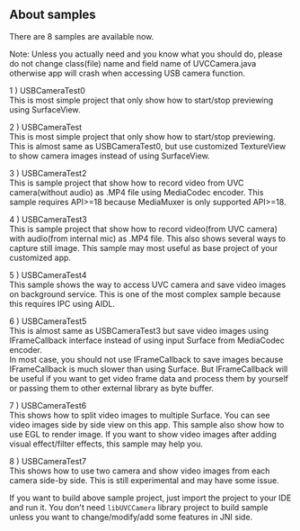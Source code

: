 ## About samples

There are 8 samples are available now.  

Note: Unless you actually need and you know what you should do, please do not change class(file) name and field name of UVCCamera.java otherwise app will crash when accessing USB camera function.

1 ) USBCameraTest0  
This is most simple project that only show how to start/stop previewing using SurfaceView.  

2 ) USBCameraTest  
This is most simple project that only show how to start/stop previewing. This is almost same as USBCameraTest0, but use customized TextureView to show camera images instead of using SurfaceView.  

3 ) USBCameraTest2  
This is sample project that show how to record video from UVC camera(without audio) as .MP4 file using MediaCodec encoder. This sample requires API>=18 because MediaMuxer is only supported API>=18.  

4 ) USBCameraTest3  
This is sample project that show how to record video(from UVC camera) with audio(from internal mic) as .MP4 file. This also shows several ways to capture still image.  This sample may most useful as base project of your customized app.  

5 ) USBCameraTest4  
This sample shows the way to access UVC camera and save video images on background service. This is one of the most complex sample because this requires IPC using AIDL.  

6 ) USBCameraTest5  
This is almost same as USBCameraTest3 but save video images using IFrameCallback interface instead of using input Surface from MediaCodec encoder.  
In most case, you should not use IFrameCallback to save images because IFrameCallback is much slower than using Surface. But IFrameCallback will be useful if you want to get video frame data and process them by yourself or passing them to other external library as byte buffer.  

7 ) USBCameraTest6  
This shows how to split video images to multiple Surface. You can see video images side by side view on this app. This sample also show how to use EGL to render image. If you want to show video images after adding visual effect/filter effects, this sample may help you.  


8 ) USBCameraTest7  
This shows how to use two camera and show video images from each camera side-by side. This is still experimental and may have some issue.

If you want to build above sample project, just import the project to your IDE and run it. You don't need `libUVCCamera` library project to build sample unless you want to change/modify/add some features in JNI side.  
